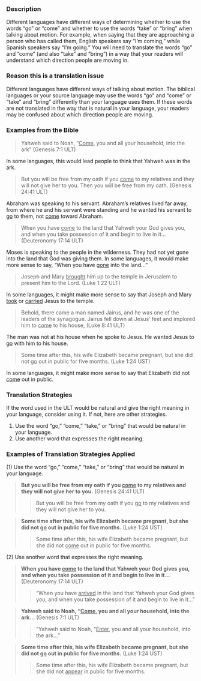 

### Description

Different languages have different ways of determining whether to use the words “go” or “come” and whether to use the words “take” or “bring” when talking about motion. For example, when saying that they are approaching a person who has called them, English speakers say “I’m coming,” while Spanish speakers say “I’m going.” You will need to translate the words “go” and “come” (and also “take” and “bring”) in a way that your readers will understand which direction people are moving in.

### Reason this is a translation issue

Different languages have different ways of talking about motion. The biblical languages or your source language may use the words “go” and “come” or “take” and “bring” differently than your language uses them. If these words are not translated in the way that is natural in your language, your readers may be confused about which direction people are moving.

### Examples from the Bible

> Yahweh said to Noah, “<u>Come</u>, you and all your household, into the ark” (Genesis 7:1 ULT)

In some languages, this would lead people to think that Yahweh was in the ark.

> But you will be free from my oath if you <u>come</u> to my relatives and they will not give her to you. Then you will be free from my oath. (Genesis 24:41 ULT)

Abraham was speaking to his servant. Abraham’s relatives lived far away, from where he and his servant were standing and he wanted his servant to <u>go</u> to them, not <u>come</u> toward Abraham.

> When you have <u>come</u> to the land that Yahweh your God gives you, and when you take possession of it and begin to live in it… (Deuteronomy 17:14 ULT)

Moses is speaking to the people in the wilderness. They had not yet gone into the land that God was giving them. In some languages, it would make more sense to say, “When you have <u>gone</u> into the land…”

> Joseph and Mary <u>brought</u> him up to the temple in Jerusalem to present him to the Lord. (Luke 1:22 ULT)

In some languages, it might make more sense to say that Joseph and Mary <u>took</u> or <u>carried</u> Jesus to the temple.

> Behold, there came a man named Jairus, and he was one of the leaders of the synagogue. Jairus fell down at Jesus’ feet and implored him to <u>come</u> to his house, (Luke 8:41 ULT)

The man was not at his house when he spoke to Jesus. He wanted Jesus to <u>go</u> with him to his house.

> Some time after this, his wife Elizabeth became pregnant, but she did not <u>go</u> out in public for five months. (Luke 1:24 UST)

In some languages, it might make more sense to say that Elizabeth did not <u>come</u> out in public.

### Translation Strategies

If the word used in the ULT would be natural and give the right meaning in your language, consider using it. If not, here are other strategies.

1. Use the word “go,” “come,” “take,” or “bring” that would be natural in your language.
1. Use another word that expresses the right meaning.

### Examples of Translation Strategies Applied

(1) Use the word “go,” “come,” “take,” or “bring” that would be natural in your language.

> **But you will be free from my oath if you <u>come</u> to my relatives and they will not give her to you.** (Genesis 24:41 ULT)
>> But you will be free from my oath if you <u>go</u> to my relatives and they will not give her to you.

> **Some time after this, his wife Elizabeth became pregnant, but she did not <u>go</u> out in public for five months.** (Luke 1:24 UST)
>> Some time after this, his wife Elizabeth became pregnant, but she did not <u>come</u> out in public for five months.

(2) Use another word that expresses the right meaning.

> **When you have <u>come</u> to the land that Yahweh your God gives you, and when you take possession of it and begin to live in it…** (Deuteronomy 17:14 ULT)
>> “When you have <u>arrived</u> in the land that Yahweh your God gives you, and when you take possession of it and begin to live in it…”

> **Yahweh said to Noah, “<u>Come</u>, you and all your household, into the ark…** (Genesis 7:1 ULT)
>> “Yahweh said to Noah, “<u>Enter</u>, you and all your household, into the ark…”

> **Some time after this, his wife Elizabeth became pregnant, but she did not <u>go</u> out in public for five months.** (Luke 1:24 UST)
>> Some time after this, his wife Elizabeth became pregnant, but she did not <u>appear</u> in public for five months.

